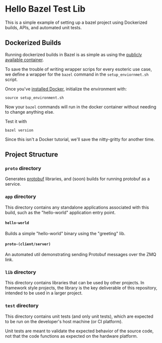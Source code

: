 # Hello Bazel Test Lib

This is a simple example of setting up a bazel project using Dockerized builds, APIs, and automated unit tests.

## Dockerized Builds

Running dockerized builds in Bazel is as simple as using the [publicly available container](https://bazel.build/install/docker-container).

To save the trouble of writing wrapper scrips for every esoteric use case, we define a wrapper for the `bazel` command in the `setup_enviornmet.sh` script.  

Once you've [installed Docker](https://docs.docker.com/engine/install/), initialize the environment with:

`source setup_environment.sh`

Now your `bazel` commands will run in the docker container without needing to change anything else.

Test it with

`bazel version`

Since this isn't a Docker tutorial, we'll save the nitty-gritty for another time.

## Project Structure

### `proto` directory

Generates [protobuf]() libraries, and (soon) builds for running protobuf as a service.

### `app` directory

This directory contains any standalone applications associated with this build, such as the "hello-world" application entry point.

#### `hello-world`

Builds a simple "hello-world" binary using the "greeting" lib.

#### `proto-(client/server)`

An automated util demonstrating sending Protobuf messages over the ZMQ link.

### `lib` directory

This directory contains libraries that can be used by other projects.  In framework style projects, the library is the key deliverable of this repository, intended to be used in a larger project.

### `test` directory

This directory contains unit tests (and only unit tests), which are expected to be run on the developer's host machine (or CI platform).

Unit tests are meant to validate the expected behavior of the source code, not that the code functions as expected on the hardware platform.

